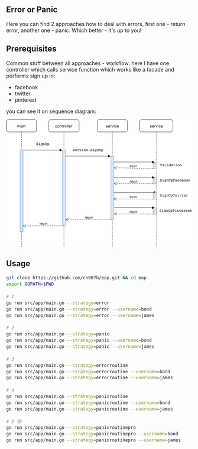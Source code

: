 Error or Panic
-

Here you can find 2 approaches how to deal with errors,
first one - return error, another one - panic.
Which better - it's up to you!

## Prerequisites

Common stuff between all approaches - workflow:
here I have one controller which calls service function
which works like a facade and performs sign up in:

* facebook
* twitter
* pinterest

you can see it on sequence diagram:

![sequence diagram](/sequenceDiagram.png)

## Usage

````bash
git clone https://github.com/cn007b/eop.git && cd eop
export GOPATH=$PWD

# 1
go run src/app/main.go --strategy=error
go run src/app/main.go --strategy=error --username=bond
go run src/app/main.go --strategy=error --username=james

# 2
go run src/app/main.go --strategy=panic
go run src/app/main.go --strategy=panic --username=bond
go run src/app/main.go --strategy=panic --username=james

# 3
go run src/app/main.go --strategy=errorroutine
go run src/app/main.go --strategy=errorroutine --username=bond
go run src/app/main.go --strategy=errorroutine --username=james

# 4
go run src/app/main.go --strategy=panicroutine
go run src/app/main.go --strategy=panicroutine --username=bond
go run src/app/main.go --strategy=panicroutine --username=james

# 5 😎
go run src/app/main.go --strategy=panicroutinepro
go run src/app/main.go --strategy=panicroutinepro --username=bond
go run src/app/main.go --strategy=panicroutinepro --username=james
````
